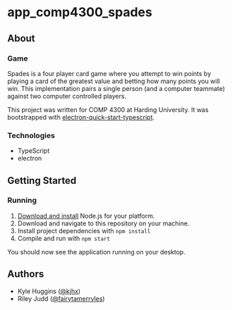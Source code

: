 # app_comp4300_spades
## About
### Game
Spades is a four player card game where you attempt to win points by playing a card of the greatest value and betting how many points you will win. This implementation pairs a single person (and a computer teammate) against two computer controlled players.

This project was written for COMP 4300 at Harding University. It was bootstrapped with [electron-quick-start-typescript][].

### Technologies
* TypeScript
* electron

## Getting Started
### Running
1. [Download and install][nodejs-download] Node.js for your platform.
2. Download and navigate to this repository on your machine.
3. Install project dependencies with `npm install`
4. Compile and run with `npm start`

You should now see the application running on your desktop.

## Authors
* Kyle Huggins ([@kjhx][kyle-github])
* Riley Judd ([@fairytamerryles][riley-github])

[electron-quick-start-typescript]: http://github.com/electron/electron-quick-start-typescript
[nodejs-download]: http://nodejs.org/en/download/
[kyle-github]: http://github.com/kjhx
[riley-github]: http://github.com/fairytamerryles